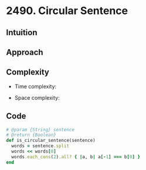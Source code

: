 # 2490. Circular Sentence

## Intuition

## Approach
<!-- Describe your approach to solving the problem. -->

## Complexity

- Time complexity:
<!-- Add your time complexity here, e.g. $$O(n)$$ -->

- Space complexity:
<!-- Add your space complexity here, e.g. $$O(n)$$ -->

## Code

```ruby
# @param {String} sentence
# @return {Boolean}
def is_circular_sentence(sentence)
  words = sentence.split
  words << words[0]
  words.each_cons(2).all? { |a, b| a[-1] === b[0] }
end
```

